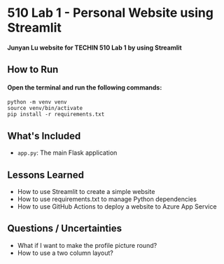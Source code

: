# 510 Lab 1 - Personal Website using Streamlit
#### Junyan Lu website for TECHIN 510 Lab 1 by using Streamlit
## How to Run

#### Open the terminal and run the following commands:

```
python -m venv venv
source venv/bin/activate
pip install -r requirements.txt
```

## What's Included

- `app.py`: The main Flask application

## Lessons Learned

-  How to use Streamlit to create a simple website
-  How to use requirements.txt to manage Python dependencies
-  How to use GitHub Actions to deploy a website to Azure App Service


## Questions / Uncertainties

-  What if I want to make the profile picture round?
-  How to use a two column layout?
